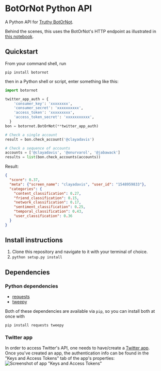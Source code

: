 # BotOrNot Python API
A Python API for [Truthy BotOrNot](http://truthy.indiana.edu/botornot/).

Behind the scenes, this uses the BotOrNot's HTTP endpoint as illustrated in
[this notebook](http://truthy.indiana.edu/botornot/http-api.html).

## Quickstart
From your command shell, run 

```
pip install botornot
```

then in a Python shell or script, enter something like this:
```python
import botornot

twitter_app_auth = {
    'consumer_key': 'xxxxxxxx',
    'consumer_secret': 'xxxxxxxxxx',
    'access_token': 'xxxxxxxxx',
    'access_token_secret': 'xxxxxxxxxxx',
  }
bon = botornot.BotOrNot(**twitter_app_auth)

# Check a single account
result = bon.check_account('@clayadavis')

# Check a sequence of accounts
accounts = ['@clayadavis', '@onurvarol', '@jabawack']
results = list(bon.check_accounts(accounts))
```

Result:
```json
{
  "score": 0.37,
  "meta": {"screen_name": "clayadavis", "user_id": "1548959833"},
  "categories": {
    "content_classification": 0.27,
    "friend_classification": 0.15,
    "network_classification": 0.17,
    "sentiment_classification": 0.25,
    "temporal_classification": 0.43,
    "user_classification": 0.36
  }
}
```

## Install instructions

1. Clone this repository and navigate to it with your terminal of choice.
2. `python setup.py install`

## Dependencies

### Python dependencies
* [requests](http://docs.python-requests.org/en/latest/)
* [tweepy](https://github.com/tweepy/tweepy)

Both of these dependencies are available via `pip`, so you can install both at once with

    pip install requests tweepy
    
### Twitter app
In order to access Twitter's API, one needs to have/create a [Twitter app](https://apps.twitter.com/).
Once you've created an app, the authentication info can be found in the "Keys and Access Tokens" tab of the app's properties:
![Screenshot of app "Keys and Access Tokens"](https://s3.amazonaws.com/clayadavis_public/twitter_app_keys.png)


